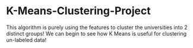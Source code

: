 # K-Means-Clustering-Project
This algorithm is purely using the features to cluster the universities into 2 distinct groups! We can begin to see how K Means is useful for clustering un-labeled data!
